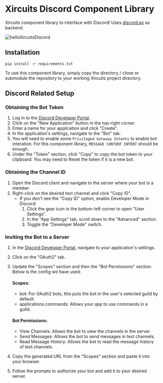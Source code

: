 # Xircuits Discord Component Library

Xircuits component library to interface with Discord! Uses [discord.py](https://github.com/Rapptz/discord.py) as backend.


![helloXircuitsDiscord](https://user-images.githubusercontent.com/68586800/232559150-593258f0-dfd7-43d5-9afa-069210bd6787.gif)


## Installation

```
pip install -r requirements.txt
```

To use this component library, simply copy the directory / clone or submodule the repository to your working Xircuits project directory.


## Discord Related Setup

### Obtaining the Bot Token

1. Log in to the [Discord Developer Portal](https://discord.com/developers/applications).
2. Click on the "New Application" button in the top-right corner.
3. Enter a name for your application and click "Create".
4. In the application's settings, navigate to the "Bot" tab.
5. You will need to enable some `Privileged Gateway Intents` to enable bot interation. For this component library, `MESSAGE CONTENT INTENT` should be enough.
6. Under the "Token" section, click "Copy" to copy the bot token to your clipboard. You may need to Reset the token if it is a new bot.

### Obtaining the Channel ID

1. Open the Discord client and navigate to the server where your bot is a member.
2. Right-click on the desired text channel and click "Copy ID".
   - If you don't see the "Copy ID" option, enable Developer Mode in Discord:
     1. Click the gear icon in the bottom-left corner to open "User Settings".
     2. In the "App Settings" tab, scroll down to the "Advanced" section.
     3. Toggle the "Developer Mode" switch.

### Inviting the Bot to a Server

1. In the [Discord Developer Portal](https://discord.com/developers/applications), navigate to your application's settings.
2. Click on the "OAuth2" tab.
3. Update the "Scopes" section and then the "Bot Permissions" section. Below is the config we have used:

    #### Scopes:

    - bot: For OAuth2 bots, this puts the bot in the user's selected guild by default.
    - applications.commands: Allows your app to use commands in a guild.

    #### Bot Permissions:

    - View Channels: Allows the bot to view the channels in the server.
    - Send Messages: Allows the bot to send messages in text channels.
    - Read Message History: Allows the bot to read the message history of text channels.

4. Copy the generated URL from the "Scopes" section and paste it into your browser.
5. Follow the prompts to authorize your bot and add it to your desired server.